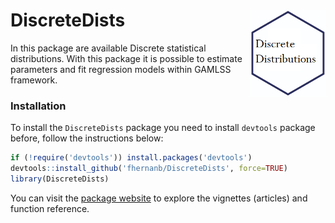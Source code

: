 # DiscreteDists <img src="man/figures/logo.png" align="right" alt="" width="120" />

In this package are available Discrete statistical distributions. With this package it is possible to estimate parameters and fit regression models within GAMLSS framework.

### Installation

To install the `DiscreteDists` package you need to install `devtools`
package before, follow the instructions below:

```r
if (!require('devtools')) install.packages('devtools')
devtools::install_github('fhernanb/DiscreteDists', force=TRUE)
library(DiscreteDists)
```

You can visit the [package
website](https://fhernanb.github.io/DiscreteDists/) to explore the vignettes
(articles) and function reference.
